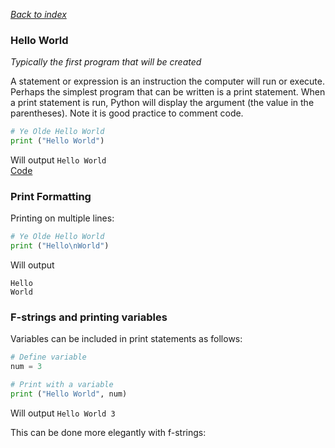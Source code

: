*[Back to index](..\readme.md)*

### Hello World
*Typically the first program that will be created*  

A statement or expression is an instruction the computer will run or execute. Perhaps the simplest program that can be written is a print statement. When a print statement is run, Python will display the argument (the value in the parentheses). Note it is good practice to comment code.

```python
# Ye Olde Hello World
print ("Hello World")
```
Will output `Hello World`  
[Code](<1.0 Hello World.py>)

### Print Formatting
Printing on multiple lines:

```python
# Ye Olde Hello World
print ("Hello\nWorld")
```
Will output  
```
Hello 
World
```

### F-strings and printing variables
Variables can be included in print statements as follows:
```python
# Define variable
num = 3

# Print with a variable
print ("Hello World", num)
```
Will output `Hello World 3`

This can be done more elegantly with f-strings: